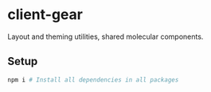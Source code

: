 # client-gear
Layout and theming utilities, shared molecular components.

## Setup

```sh
npm i # Install all dependencies in all packages
```
